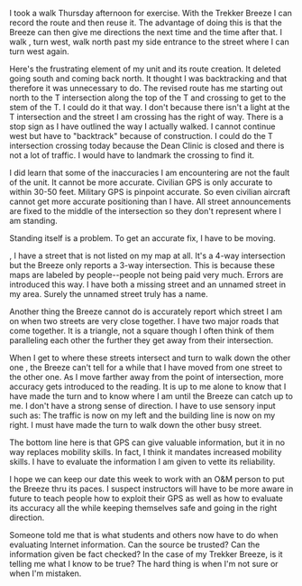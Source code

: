 <html><body><p>I took a walk Thursday afternoon for exercise. With the Trekker Breeze I can record the route and then reuse it. The advantage of doing this is that the Breeze can then give me directions the next time and the time after that. I walk  , turn west, walk north past my side entrance to the street where I can turn west again.

Here's the frustrating element of my unit and its route creation. It deleted going south and coming back north. It thought I was backtracking and that therefore it was unnecessary to do. The revised route has me starting out north to the T intersection along the top of the T and crossing to get to the stem of the T. I could do it that way. I don't because there isn't a light at the T intersection and the street I am crossing has the right of way. There is a stop sign as I have outlined the way I actually walked. I cannot continue west but have to "backtrack" because of construction. I could do the T intersection crossing today because the Dean Clinic is closed and there is not a lot of traffic. I would have to landmark the crossing to find it.

I did learn that some of the inaccuracies I am encountering are not the fault of the unit. It cannot be more accurate. Civilian GPS is only accurate to within 30-50 feet. Military GPS is pinpoint accurate. So even civilian aircraft cannot get more accurate positioning than I have. All street announcements are fixed to the middle of the intersection so they don't represent where I am standing.

Standing itself is a problem. To get an accurate fix, I have to be moving.

, I have a street that is not listed on my map at all. It's a 4-way intersection but the Breeze only reports a 3-way intersection. This is because these maps are labeled by people--people not being paid very much. Errors are introduced this way. I have both a missing street and an unnamed street  in my area. Surely the unnamed street truly has a name.

Another thing the Breeze cannot do is accurately report which street I am on when two streets are very close together. I have two major roads that come together. It is a triangle, not a square though I often think of them paralleling each other the further they get away from their intersection.

When I get to where these streets intersect and turn to walk down the other one , the Breeze can't tell for a while that I have moved from one street to the other one. As I move farther away from the point of intersection, more accuracy gets introduced to the reading. It is up to me alone to know that I have made the turn and to know where I am until the Breeze can catch up to me. I don't have a strong sense of direction. I have to use sensory input such as: The traffic is now on my left and the building line is now on my right. I must have made the turn to walk down the other busy street.

The bottom line here is that GPS can give valuable information, but it in no way replaces mobility skills. In fact, I think it mandates increased mobility skills. I have to evaluate the information I am given to vette its reliability.

I hope we can keep our date this week to work with an O&amp;M person to put the Breeze thru its paces. I suspect instructors will have to be more aware in future to teach people how to exploit their GPS as well as how to evaluate its accuracy all the while keeping themselves safe and going in the right direction.

Someone told me that is what students and others now have to do when evaluating Internet information. Can the source be trusted? Can the information given be fact checked? In the case of my Trekker Breeze, is it telling me what I know to be true? The hard thing is when I'm not sure or when I'm mistaken.</p></body></html>